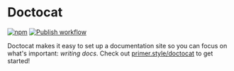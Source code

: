 # Doctocat

[![npm](https://img.shields.io/npm/v/@primer/gatsby-theme-doctocat)](https://www.npmjs.com/package/@primer/gatsby-theme-doctocat)
[![Publish workflow](https://github.com/primer/doctocat/workflows/Publish/badge.svg)](https://github.com/primer/doctocat/actions)

Doctocat makes it easy to set up a documentation site so you can focus on what's important: _writing docs_. Check out [primer.style/doctocat](https://primer.style/doctocat) to get started!
